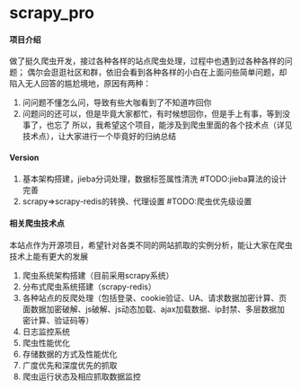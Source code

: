 # scrapy_pro

#### 项目介绍   
做了挺久爬虫开发，接过各种各样的站点爬虫处理，过程中也遇到过各种各样的问题；
偶尔会逛逛社区和群，依旧会看到各种各样的小白在上面问些简单问题，却陷入无人回答的尴尬境地，原因有两种：
1. 问问题不懂怎么问，导致有些大咖看到了不知道咋回你
2. 问题问的还可以，但是毕竟大家都忙，有时候想回你，但是手上有事，等到没事了，也忘了
所以，我希望这个项目，能涉及到爬虫里面的各个技术点（详见技术点），让大家进行一个毕竟好的归纳总结

#### Version
1. 基本架构搭建，jieba分词处理，数据标签属性清洗 
#TODO:jieba算法的设计完善
2. scrapy=>scrapy-redis的转换、代理设置
#TODO:爬虫优先级设置

#### 相关爬虫技术点
本站点作为开源项目，希望针对各类不同的网站抓取的实例分析，能让大家在爬虫技术上能有更大的发展
1. 爬虫系统架构搭建（目前采用scrapy系统）
2. 分布式爬虫系统搭建（scrapy-redis）
3. 各种站点的反爬处理（包括登录、cookie验证、UA、请求数据加密计算、页面数据加密破解、js破解、js动态加载、ajax加载数据、ip封禁、多层数据加密计算、验证码等）
4. 日志监控系统
5. 爬虫性能优化
6. 存储数据的方式及性能优化
7. 广度优先和深度优先的抓取
8. 爬虫运行状态及相应抓取数据监控

